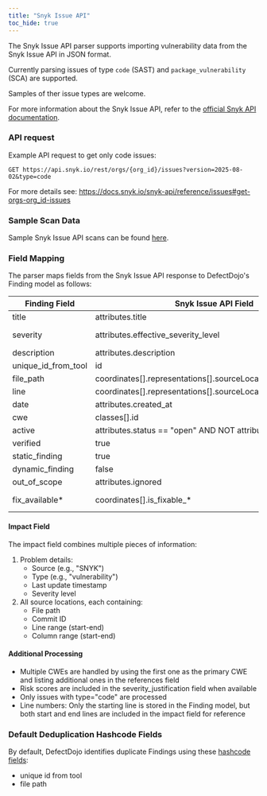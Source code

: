 ```yaml
---
title: "Snyk Issue API"
toc_hide: true
---
```

The Snyk Issue API parser supports importing vulnerability data from the Snyk Issue API in JSON format.

Currently parsing issues of type `code` (SAST) and `package_vulnerability` (SCA) are supported.

Samples of ther issue types are welcome.

For more information about the Snyk Issue API, refer to the [official Snyk API documentation](https://docs.snyk.io/snyk-api/reference/issues#get-orgs-org_id-issues).

### API request
Example API request to get only code issues:
```
GET https://api.snyk.io/rest/orgs/{org_id}/issues?version=2025-08-02&type=code
```

For more details see: https://docs.snyk.io/snyk-api/reference/issues#get-orgs-org_id-issues

### Sample Scan Data
Sample Snyk Issue API scans can be found [here](https://github.com/DefectDojo/django-DefectDojo/tree/master/unittests/scans/snyk_issue_api).

### Field Mapping
The parser maps fields from the Snyk Issue API response to DefectDojo's Finding model as follows:

| Finding Field | Snyk Issue API Field | Notes |
|--------------|---------------------|-------|
| title | attributes.title | |
| severity | attributes.effective_severity_level | Mapped to Critical/High/Medium/Low/Info |
| description | attributes.description | |
| unique_id_from_tool | id | Top-level issue ID |
| file_path | coordinates[].representations[].sourceLocation.file | First occurrence |
| line | coordinates[].representations[].sourceLocation.region.start.line | Line where the issue starts |
| date | attributes.created_at | ISO format date |
| cwe | classes[].id | First CWE class found |
| active | attributes.status == "open" AND NOT attributes.ignored | Inactive if ignored or not open |
| verified | true | Always set to true |
| static_finding | true | Always set to true |
| dynamic_finding | false | Always set to false |
| out_of_scope | attributes.ignored | Set to true if issue is ignored |
| fix_available* | coordinates[].is_fixable_* | True if any fixability flag is true.  |

#### Impact Field
The impact field combines multiple pieces of information:
1. Problem details:
   - Source (e.g., "SNYK")
   - Type (e.g., "vulnerability")
   - Last update timestamp
   - Severity level
2. All source locations, each containing:
   - File path
   - Commit ID
   - Line range (start-end)
   - Column range (start-end)

#### Additional Processing
- Multiple CWEs are handled by using the first one as the primary CWE and listing additional ones in the references field
- Risk scores are included in the severity_justification field when available
- Only issues with type="code" are processed
- Line numbers: Only the starting line is stored in the Finding model, but both start and end lines are included in the impact field for reference

### Default Deduplication Hashcode Fields
By default, DefectDojo identifies duplicate Findings using these [hashcode fields](https://docs.defectdojo.com/en/working_with_findings/finding_deduplication/about_deduplication/):

- unique id from tool
- file path